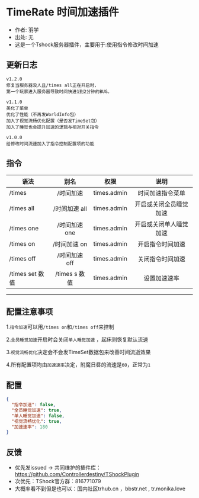 # TimeRate 时间加速插件

- 作者: 羽学
- 出处: 无
- 这是一个Tshock服务器插件，主要用于:使用指令修改时间加速

## 更新日志

```
v1.2.0
修复当服务器没人且/times all正在开启时，
第一个玩家进入服务器导致时间快进1到2分钟的BUG。

v1.1.0
美化了菜单
优化了性能（不再发WorldInfo包）
加入了视觉流畅优化配置（是否发TimeSet包）
加入了睡觉也会提升加速的逻辑与相对开关指令

v1.0.0
给修改时间流速加入了指令控制配置项的功能
```

## 指令

| 语法                             | 别名  |       权限       |                   说明                   |
| -------------------------------- | :---: | :--------------: | :--------------------------------------: |
| /times  | /时间加速 |   times.admin    |    时间加速指令菜单    |
| /times all  | /时间加速 all |   times.admin    |    开启或关闭全员睡觉加速    |
| /times one  | /时间加速 one |   times.admin    |    开启或关闭单人睡觉加速    |
| /times on | /时间加速 on |   times.admin    |    开启指令时间加速    |
| /times off  | /时间加速 off |   times.admin    |    关闭指令时间加速    |
| /times set 数值 | /times s 数值 |   times.admin    |    设置加速速率    |

---
配置注意事项
---
1.`指令加速`可以用`/times on`和`/times off`来控制 
  
2.`全员睡觉加速`开启时会关闭`单人睡觉加速` ，起床则恢复默认流速

3.`视觉流畅优化`决定会不会发TimeSet数据包来改善时间流逝效果

4.所有配置项均由`加速速率`决定，附魔日晷的流速是`60`，正常为`1`

## 配置

```json
{
  "指令加速": false,
  "全员睡觉加速": true,
  "单人睡觉加速": false,
  "视觉流畅优化": true,
  "加速速率": 180
}
```
## 反馈
- 优先发issued -> 共同维护的插件库：https://github.com/Controllerdestiny/TShockPlugin
- 次优先：TShock官方群：816771079
- 大概率看不到但是也可以：国内社区trhub.cn ，bbstr.net , tr.monika.love